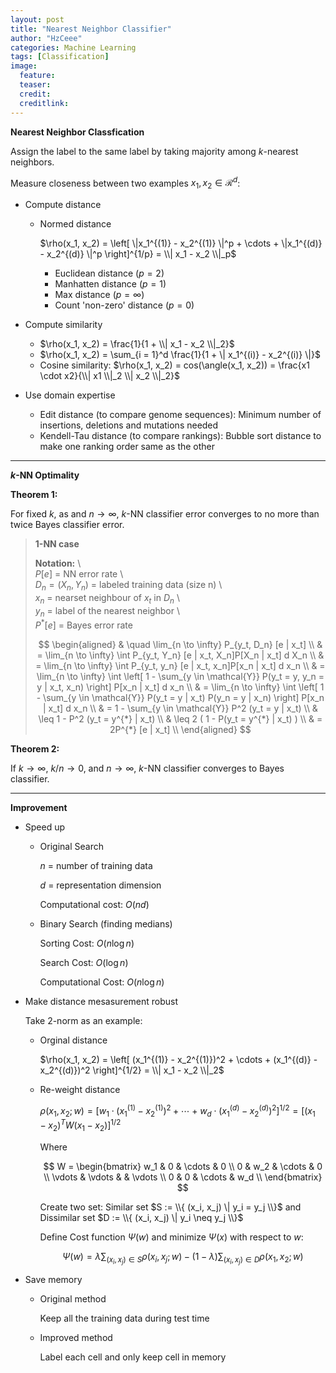 ```yaml
---
layout: post
title: "Nearest Neighbor Classifier"
author: "HzCeee"
categories: Machine Learning
tags: [Classification]
image:
  feature: 
  teaser: 
  credit:
  creditlink:
---
```


__Nearest Neighbor Classfication__

Assign the label to the same label by taking majority among $k$-nearest neighbors.

Measure closeness between two examples $x_1, x_2 \in \mathcal{R}^d$:

- Compute distance

  - Normed distance

    $\rho(x_1, x_2) = \left[ \|x_1^{(1)} - x_2^{(1)} \|^p + \cdots + \|x_1^{(d)} - x_2^{(d)} \|^p \right]^{1/p} = \\| x_1 - x_2 \\|_p$

    - Euclidean distance ($p = 2$)
    - Manhatten distance ($p = 1$)
    - Max distance ($p = \infty$)
    - Count 'non-zero' distance ($p = 0$)

- Compute similarity

  - $\rho(x_1, x_2) = \frac{1}{1 + \\| x_1 - x_2 \\|_2}$
  - $\rho(x_1, x_2) = \sum_{i = 1}^d \frac{1}{1 + \| x_1^{(i)} - x_2^{(i)} \|}$
  - Cosine similarity: $\rho(x_1, x_2) = cos(\angle(x_1, x_2)) = \frac{x1 \cdot x2}{\\| x1 \\|_2 \\| x_2 \\|_2}$

- Use domain expertise

  - Edit distance (to compare genome sequences): Minimum number of insertions, deletions and mutations needed
  - Kendell-Tau distance (to compare rankings): Bubble sort distance to make one ranking order same as the other

---

__$k$-NN Optimality__

__Theorem 1:__

For fixed $k$, as and $n \to \infty$, $k$-NN classifier error converges to no more than twice Bayes classifier error.

> __1-NN case__
>
> __Notation:__
> \\\
> $P[e]$ = NN error rate
> \\\
> $D_n = (X_n, Y_n)$ = labeled training data (size n)
> \\\
> $x_n$ = nearset neighbour of $x_t$ in $D_n$
> \\\
> $y_n$ = label of the nearest neighbor
> \\\
> $P^{*}[e]$ = Bayes error rate
>
> $$
> \begin{aligned}
> & \quad \lim_{n \to \infty} P_{y_t, D_n} [e | x_t] \\
> & = \lim_{n \to \infty} \int P_{y_t, Y_n} [e | x_t, X_n]P[X_n | x_t] d X_n \\
> & = \lim_{n \to \infty} \int P_{y_t, y_n} [e | x_t, x_n]P[x_n | x_t] d x_n \\
> & = \lim_{n \to \infty} \int \left[ 1 - \sum_{y \in \mathcal{Y}} P(y_t = y, y_n = y | x_t, x_n) \right] P[x_n | x_t] d x_n \\
> & = \lim_{n \to \infty} \int \left[ 1 - \sum_{y \in \mathcal{Y}} P(y_t = y | x_t) P(y_n = y | x_n) \right] P[x_n | x_t] d x_n \\
> & = 1 - \sum_{y \in \mathcal{Y}} P^2 (y_t = y | x_t) \\
> & \leq 1 - P^2 (y_t = y^{*} | x_t) \\
> & \leq 2 ( 1 - P(y_t = y^{*} | x_t) ) \\
> & = 2P^{*} [e | x_t] \\
> \end{aligned}
> $$
>

__Theorem 2:__

If $k \to \infty$, $k/n \to 0$, and $n \to \infty$, $k$-NN classifier converges to Bayes classifier.

---

__Improvement__

- Speed up

  - Original Search

    $n$ = number of training data

    $d$ = representation dimension

    Computational cost: $O(nd)$

  - Binary Search (finding medians)

    Sorting Cost: $O(n \log n)$

    Search Cost: $O(\log n)$

    Computational Cost: $O(n \log n)$

- Make distance mesasurement robust

  Take 2-norm as an example:

  - Orginal distance

    $\rho(x_1, x_2) = \left[ (x_1^{(1)} - x_2^{(1)})^2 + \cdots + (x_1^{(d)} - x_2^{(d)})^2 \right]^{1/2} = \\| x_1 - x_2 \\|_2$

  - Re-weight distance

    $\rho(x_1, x_2; w) = \left[ w_1 \cdot (x_1^{(1)} - x_2^{(1)})^2 + \cdots + w_d \cdot (x_1^{(d)} - x_2^{(d)})^2 \right]^{1/2} = \left[ (x_1 - x_2)^T W (x_1 - x_2) \right]^{1/2}$

    Where

    $$
    W = 
    \begin{bmatrix}
    w_1 & 0 & \cdots & 0 \\
    0 & w_2 & \cdots & 0 \\
    \vdots & \vdots & & \vdots \\
    0 & 0 & \cdots & w_d \\
    \end{bmatrix}
    $$

    Create two set: Similar set $S := \\{ (x_i, x_j) \| y_i = y_j \\}$ and Dissimilar set $D := \\{ (x_i, x_j) \| y_i \neq y_j \\}$

    Define Cost function $\Psi(w)$ and minimize $\Psi(x)$ with respect to $w$:

    $$
    \Psi(w) = \lambda \sum_{(x_i, x_j) \in S} \rho (x_i, x_j; w) - (1 - \lambda) \sum_{(x_i, x_j) \in D} \rho(x_1, x_2; w)
    $$

- Save memory

  - Original method

    Keep all the training data during test time

  - Improved method

    Label each cell and only keep cell in memory

